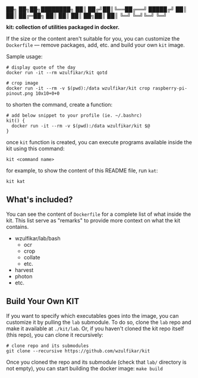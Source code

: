 
██╗  ██╗██╗████████╗
██║ ██╔╝██║╚══██╔══╝
█████╔╝ ██║   ██║
██╔═██╗ ██║   ██║
██║  ██╗██║   ██║
╚═╝  ╚═╝╚═╝   ╚═╝

**kit: collection of utilities packaged in docker.**

If the size or the content aren't suitable for you, you can customize the `Dockerfile` –– remove packages, add, etc. and build your own `kit` image.

Sample usage:

```
# display quote of the day
docker run -it --rm wzulfikar/kit qotd

# crop image
docker run -it --rm -v $(pwd):/data wzulfikar/kit crop raspberry-pi-pinout.png 10x10+0+0
```

to shorten the command, create a function:

```
# add below snippet to your profile (ie. ~/.bashrc)
kit() {
  docker run -it --rm -v $(pwd):/data wzulfikar/kit $@
}
```

once `kit` function is created, you can execute programs available inside the kit using this command:

```
kit <command name>
```

for example, to show the content of this README file, run `kat`:

```
kit kat
```

## What's included?

You can see the content of `Dockerfile` for a complete list of what inside the kit. This list serve as "remarks" to provide more context on what the kit contains.

- wzulfikar/lab/bash
  - ocr
  - crop
  - collate
  - etc.
- harvest
- photon
- etc.

## Build Your Own KIT

If you want to specify which executables goes into the image, you can customize it by pulling the `lab` submodule. To do so, clone the `lab` repo and make it available at `./kit/lab`. Or, if you haven't cloned the kit repo itself (this repo), you can clone it recursively:

```
# clone repo and its submodules
git clone --recursive https://github.com/wzulfikar/kit
```

Once you cloned the repo and its submodule (check that `lab/` directory is not empty), you can start building the docker image: `make build`
